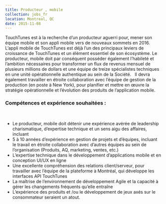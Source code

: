 ```yaml
---
title: Producteur , mobile
collection: jobs_fr
location: Montreal, QC
date: 2015-11-08
---
```


TouchTunes est à la recherche d’un producteur aguerri pour, mener son équipe mobile et son appli mobile vers de nouveaux sommets en 2016.
 
L’appli mobile de TouchTunes est déjà l’un des principaux leviers de croissance de TouchTunes et un élément essentiel de son écosystème. Le producteur, mobile doit par conséquent posséder également l’habileté et l’ambition nécessaires pour transformer un flux de revenus mensuel de plusieurs millions de dollars et une équipe de treize spécialistes techniques en une unité opérationnelle authentique au sein de la Société.
 
Il devra également travailler en étroite collaboration avec l’équipe de gestion de la production (en poste à New York), pour planifier et mettre en œuvre la stratégie opérationnelle et l’évolution des produits de l’application mobile.
 
### Compétences et expérience souhaitées :
 
- Le producteur, mobile doit détenir une expérience avérée de leadership charismatique, d’expertise technique et un sens aigu des affaires, incluant
- 5 à 10 années d’expérience en gestion de projets et d’équipes, incluant le travail en étroite collaboration avec d’autres équipes au sein de l’organisation (Produits, AQ, marketing, ventes, etc.)
- L’expertise technique dans le développement d’applications mobile et en conception UI/UX en ligne
- Une excellente compréhension des relations client/serveur, pour travailler avec l’équipe de la plateforme à Montréal, qui développe les interfaces API TouchTunes
- La maîtrise de l’environnement de développement Agile et la capacité à gérer les changements fréquents qu’elle entraîne
- L’expérience des produits et /ou le développement de jeux axés sur le consommateur seraient un atout.
